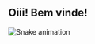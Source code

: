 ## Oiii! Bem vinde!
 
<div> 
 
  ![Snake animation](https://github.com/izadoramatias/izadoramatias)
 
</div>
